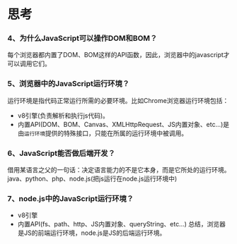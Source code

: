 # 思考

### 4、为什么JavaScript可以操作DOM和BOM？
每个浏览器都内置了DOM、BOM这样的API函数，因此，浏览器中的javascript才可以调用它们。

### 5、浏览器中的JavaScript运行环境？
运行环境是指代码正常运行所需的必要环境。比如Chrome浏览器运行环境包括： 
- v8引擎(负责解析和执行js代码)。
- 内置API(DOM、BOM、Canvas、XMLHttpRequest、JS内置对象、etc...)是由`运行环境`提供的特殊接口，只能在所属的运行环境中被调用。

### 6、JavaScript能否做后端开发？
借用某语言之父的一句话：决定语言能力的不是它本身，而是它所处的运行环境。
java、python、php、node.js(把js运行在node.js运行环境中)

### 7、node.js中的JavaScript运行环境？
- v8引擎
- 内置API(fs、path、http、JS内置对象、queryString、etc...)
总结，浏览器是JS的前端运行环境，node.js是JS的后端运行环境。
